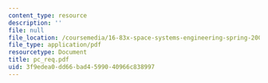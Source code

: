 ```yaml
---
content_type: resource
description: ''
file: null
file_location: /coursemedia/16-83x-space-systems-engineering-spring-2002-spring-2003/3f9edea0dd66bad4599040966c838997_pc_req.pdf
file_type: application/pdf
resourcetype: Document
title: pc_req.pdf
uid: 3f9edea0-dd66-bad4-5990-40966c838997
---
```


